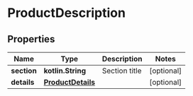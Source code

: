 
# ProductDescription

## Properties
Name | Type | Description | Notes
------------ | ------------- | ------------- | -------------
**section** | **kotlin.String** | Section title |  [optional]
**details** | [**ProductDetails**](ProductDetails.md) |  |  [optional]



